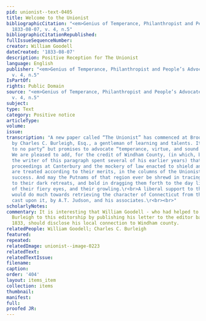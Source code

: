 ```yaml
---
pid: unionist--text-0405
title: Welcome to the Unionist
bibliographicCitation: "<em>Genius of Temperance, Philanthropist and People’s Advocate</em>
  1833-08-07, v. 4, n.5"
bibliographicCitationRepublished: 
fullIssueSequenceNumber: 
creator: William Goodell
dateCreated: '1833-08-07'
description: Positive Reception for The Unionist
language: English
publisher: "<em>Genius of Temperance, Philanthropist and People’s Advocate</em> 1833-08-07,
  v. 4, n.5"
IsPartOf: 
rights: Public Domain
source: "<em>Genius of Temperance, Philanthropist and People’s Advocate</em> 1833-08-07,
  v. 4, n.5"
subject: 
type: Text
category: Positive notice
articleType: 
volume: 
issue: 
transcription: "A new paper called “The Unionist” has commenced at Brooklyn. Con.
  by Charles C. Burleigh, Esq., a gentleman of learning and talents. It is “pledged
  to no party” but promises to advocate “temperance, virtue, and sound morality.”
  We are pleased to add, for the credit of Windham County, (in which, by the bye,
  the writer of this paragraph spent several of his earlier years) that the disgraceful
  proceedings at Canterbury and the mockery of law enacted to shield and sustain them,
  are treated according to their merits, in the columns of the Unionist. We wish it
  success. And may the Putnams of that region ever be shrewd in tracing public pests
  to their dark retreats, and bold in dragging them forth to the day light, regardless
  of their fiery eyes, and their growling.\r<br>A liberal support to the Unionist
  would do much towards retrieving the character of Connecticut from the disgrace
  cast upon it, by A.T. Judson, and his associates.\r<br><br>"
scholarlyNotes: 
commentary: It is interesting that William Goodell - who had helped to launch Charles
  Burleigh to this editorship by publishing his letter to the editor back in May of
  1833, should disclose his local connection to Windham county.
relatedPeople: William Goodell; Charles C. Burleigh
featured: 
repeated: 
relatedImage: unionist--image-0223
relatedText: 
relatedTextIssue: 
filename: 
caption: 
order: '404'
layout: items_item
collection: items
thumbnail: 
manifest: 
full: 
proofed JR: 
---
```

